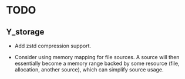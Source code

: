 # TODO

## Y_storage

* Add zstd compression support.

* Consider using memory mapping for file sources.
  A source will then essentially become a memory range
  backed by some resource (file, allocation, another source),
  which can simplify source usage.
